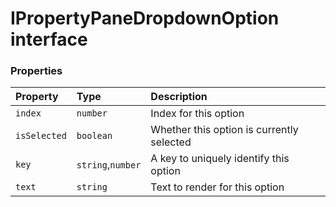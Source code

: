 # IPropertyPaneDropdownOption interface










### Properties

| Property	   | Type	| Description|
|:-------------|:-------|:-----------|
|`index`      | `number` | Index for this option |
|`isSelected`      | `boolean` | Whether this option is currently selected |
|`key`      | `string`,`number` | A key to uniquely identify this option |
|`text`      | `string` | Text to render for this option |




